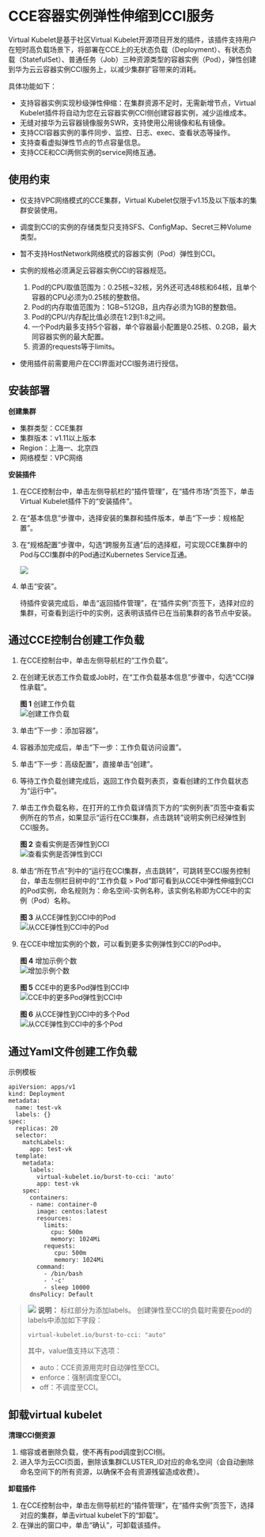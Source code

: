 # CCE容器实例弹性伸缩到CCI服务<a name="cce_01_0295"></a>

Virtual Kubelet是基于社区Virtual Kubelet开源项目开发的插件，该插件支持用户在短时高负载场景下，将部署在CCE上的无状态负载（Deployment）、有状态负载（StatefulSet）、普通任务（Job）三种资源类型的容器实例（Pod），弹性创建到华为云云容器实例CCI服务上，以减少集群扩容带来的消耗。

具体功能如下：

-   支持容器实例实现秒级弹性伸缩：在集群资源不足时，无需新增节点，Virtual Kubelet插件将自动为您在云容器实例CCI侧创建容器实例，减少运维成本。
-   无缝对接华为云容器镜像服务SWR，支持使用公用镜像和私有镜像。
-   支持CCI容器实例的事件同步、监控、日志、exec、查看状态等操作。
-   支持查看虚拟弹性节点的节点容量信息。
-   支持CCE和CCI两侧实例的service网络互通。

## 使用约束<a name="zh-cn_topic_0287319085_section1925910435328"></a>

-   仅支持VPC网络模式的CCE集群，Virtual Kubelet仅限于v1.15及以下版本的集群安装使用。
-   调度到CCI的实例的存储类型只支持SFS、ConfigMap、Secret三种Volume类型。
-   暂不支持HostNetwork网络模式的容器实例（Pod）弹性到CCI。
-   实例的规格必须满足云容器实例CCI的容器规范。
    1.  Pod的CPU取值范围为：0.25核\~32核，另外还可选48核和64核，且单个容器的CPU必须为0.25核的整数倍。
    2.  Pod的内存取值范围为：1GB\~512GB，且内存必须为1GB的整数倍。
    3.  Pod的CPU/内存配比值必须在1:2到1:8之间。
    4.  一个Pod内最多支持5个容器，单个容器最小配置是0.25核、0.2GB，最大同容器实例的最大配置。
    5.  资源的requests等于limits。

-   使用插件前需要用户在CCI界面对CCI服务进行授信。

## 安装部署<a name="zh-cn_topic_0287319085_section1372419715333"></a>

**创建集群**

-   集群类型：CCE集群
-   集群版本：v1.11以上版本
-   Region：上海一、北京四
-   网络模型：VPC网络

**安装插件**

1.  在CCE控制台中，单击左侧导航栏的“插件管理”，在“插件市场”页签下，单击Virtual Kubelet插件下的“安装插件”。
2.  在“基本信息”步骤中，选择安装的集群和插件版本，单击“下一步：规格配置”。
3.  在“规格配置”步骤中，勾选“跨服务互通”后的选择框，可实现CCE集群中的Pod与CCI集群中的Pod通过Kubernetes Service互通。

    ![](figures/zh-cn_image_0000001136938735.png)

4.  单击“安装”。

    待插件安装完成后，单击“返回插件管理”，在“插件实例”页签下，选择对应的集群，可查看到运行中的实例，这表明该插件已在当前集群的各节点中安装。


## 通过CCE控制台创建工作负载<a name="zh-cn_topic_0287319085_section1370151403414"></a>

1.  在CCE控制台中，单击左侧导航栏的“工作负载”。
2.  在创建无状态工作负载或Job时，在“工作负载基本信息”步骤中，勾选“CCI弹性承载”。

    **图 1**  创建工作负载<a name="zh-cn_topic_0287319085_fig10834174024918"></a>  
    ![](figures/创建工作负载.png "创建工作负载")

3.  单击“下一步：添加容器”。
4.  容器添加完成后，单击“下一步：工作负载访问设置”。
5.  单击“下一步：高级配置”，直接单击“创建”。
6.  等待工作负载创建完成后，返回工作负载列表页，查看创建的工作负载状态为“运行中”。
7.  单击工作负载名称，在打开的工作负载详情页下方的“实例列表”页签中查看实例所在的节点，如果显示“运行在CCI集群，点击跳转”说明实例已经弹性到CCI服务。

    **图 2**  查看实例是否弹性到CCI<a name="zh-cn_topic_0287319085_fig6401115214578"></a>  
    ![](figures/查看实例是否弹性到CCI.png "查看实例是否弹性到CCI")

8.  单击“所在节点”列中的“运行在CCI集群，点击跳转”，可跳转至CCI服务控制台，单击左侧栏目树中的“工作负载 \> Pod”即可看到从CCE中弹性伸缩到CCI的Pod实例，命名规则为：命名空间-实例名称，该实例名称即为CCE中的实例（Pod）名称。

    **图 3**  从CCE弹性到CCI中的Pod<a name="zh-cn_topic_0287319085_fig176718391140"></a>  
    ![](figures/从CCE弹性到CCI中的Pod.png "从CCE弹性到CCI中的Pod")

9.  在CCE中增加实例的个数，可以看到更多实例弹性到CCI的Pod中。

    **图 4**  增加示例个数<a name="zh-cn_topic_0287319085_fig283616391786"></a>  
    ![](figures/增加示例个数.png "增加示例个数")

    **图 5**  CCE中的更多Pod弹性到CCI中<a name="zh-cn_topic_0287319085_fig1145718561992"></a>  
    ![](figures/CCE中的更多Pod弹性到CCI中.png "CCE中的更多Pod弹性到CCI中")

    **图 6**  从CCE弹性到CCI中的多个Pod<a name="zh-cn_topic_0287319085_fig9231151114"></a>  
    ![](figures/从CCE弹性到CCI中的多个Pod.png "从CCE弹性到CCI中的多个Pod")


## 通过Yaml文件创建工作负载<a name="zh-cn_topic_0287319085_section1088133211315"></a>

示例模板

```
apiVersion: apps/v1
kind: Deployment
metadata:
  name: test-vk
  labels: {}
spec:
  replicas: 20
  selector:
    matchLabels:
      app: test-vk
  template:
    metadata:
      labels:
        virtual-kubelet.io/burst-to-cci: 'auto'
        app: test-vk
    spec:
      containers:
      - name: container-0
        image: centos:latest
        resources:
          limits:
            cpu: 500m
            memory: 1024Mi
          requests:
             cpu: 500m
             memory: 1024Mi
        command:
          - /bin/bash
          - '-c'
          - sleep 10000
      dnsPolicy: Default
```

>![](public_sys-resources/icon-note.gif) **说明：** 
>标红部分为添加labels。
>创建弹性至CCI的负载时需要在pod的labels中添加如下字段：
>```
>virtual-kubelet.io/burst-to-cci: "auto"
>```
>其中，value值支持以下选项：
>-   auto：CCE资源用完时自动弹性至CCI。
>-   enforce：强制调度至CCI。
>-   off：不调度至CCI。

## 卸载virtual kubelet<a name="zh-cn_topic_0287319085_section209521549145718"></a>

**清理CCI侧资源**

1.  缩容或者删除负载，使不再有pod调度到CCI侧。
2.  进入华为云CCI页面，删除该集群CLUSTER\_ID对应的命名空间（会自动删除命名空间下的所有资源，以确保不会有资源残留造成收费）。

**卸载插件**

1.  在CCE控制台中，单击左侧导航栏的“插件管理”，在“插件实例”页签下，选择对应的集群，单击virtual kubelet下的“卸载”。
2.  在弹出的窗口中，单击“确认”，可卸载该插件。


